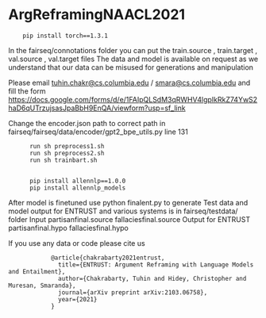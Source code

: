 # ArgReframingNAACL2021


        pip install torch==1.3.1

In the fairseq/connotations folder you can put the train.source , train.target , val.source , val.target files
The data and model is available on request as we understand that our data can be misused for generations and manipulation

Please email tuhin.chakr@cs.columbia.edu / smara@cs.columbia.edu and fill the form
https://docs.google.com/forms/d/e/1FAIpQLSdM3qRWHV4lgpIkRkZ74YwS2haD6qUTrzujsasJpaBbH9EnQA/viewform?usp=sf_link


Change the encoder.json path to correct path in fairseq/fairseq/data/encoder/gpt2_bpe_utils.py line 131

          run sh preprocess1.sh
          run sh preprocess2.sh
          run sh trainbart.sh


          pip install allennlp==1.0.0
          pip install allennlp_models

After model is finetuned use python finalent.py to generate
Test data and model output for ENTRUST and various systems is in fairseq/testdata/ folder
Input partisanfinal.source fallaciesfinal.source 
Output for ENTRUST partisanfinal.hypo fallaciesfinal.hypo 


If you use any data or code please cite us 

                @article{chakrabarty2021entrust,
                  title={ENTRUST: Argument Reframing with Language Models and Entailment},
                  author={Chakrabarty, Tuhin and Hidey, Christopher and Muresan, Smaranda},
                  journal={arXiv preprint arXiv:2103.06758},
                  year={2021}
                }
